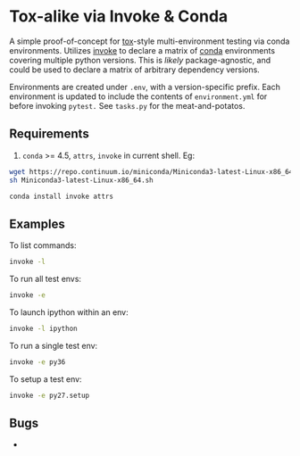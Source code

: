# Tox-alike via Invoke & Conda

A simple proof-of-concept for [tox]-style multi-environment testing via conda environments.
Utilizes [invoke] to declare a matrix of [conda] environments covering multiple python versions.
This is *likely* package-agnostic, and could be used to declare a matrix of arbitrary dependency versions.

Environments are created under `.env`, with a version-specific prefix.
Each environment is updated to include the contents of `environment.yml` for before invoking `pytest.` See `tasks.py` for the meat-and-potatos.

## Requirements

1. `conda` >= 4.5, `attrs`, `invoke` in current shell. Eg:

```bash
wget https://repo.continuum.io/miniconda/Miniconda3-latest-Linux-x86_64.sh
sh Miniconda3-latest-Linux-x86_64.sh

conda install invoke attrs
```

## Examples

To list commands:

```sh
invoke -l
```

To run all test envs:

```sh
invoke -e
```

To launch ipython within an env:

```sh
invoke -l ipython
```

To run a single test env:

```sh
invoke -e py36
```

To setup a test env:

```sh
invoke -e py27.setup
```

## Bugs

* ~~~`invoke`'s de-dupe logic doesn't mesh well with the use of lexical closures in `tasks.py`, This requires disabling dedupe via `invoke.yaml`.~~~


[invoke]: http://www.pyinvoke.org/
[conda]: https://conda.io/docs/
[tox]: https://tox.readthedocs.io
